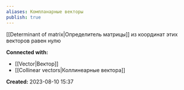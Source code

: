 ```yaml
---
aliases: Компланарные векторы
publish: true
---
```


[[Determinant of matrix|Определитель матрицы]] из координат этих векторов равен нулю



**Connected with:**
- [[Vector|Вектор]]
- [[Collinear vectors|Коллинеарные вектора]]



**Created:** 2023-08-10 15:37